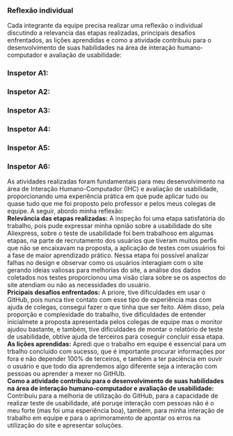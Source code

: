 ### Reflexão individual<br/>
Cada integrante da equipe precisa realizar uma reflexão o individual discutindo a relevancia das etapas realizadas, principais
desafios enfrentados, as lições aprendidas e como a atividade contribuiu para o desenvolvimento de suas habilidades na
área de interação humano-computador e avaliação de usabilidade:<br/>

### Inspetor A1:

### Inspetor A2:

### Inspetor A3:

### Inspetor A4:

### Inspetor A5:

### Inspetor A6:<br/>
As atividades realizadas foram fundamentais para meu desenvolvimento na área de Interação Humano-Computador (IHC) e avaliação de usabilidade, proporcionando uma experiência prática em que pude aplicar tudo ou quase tudo que me foi proposto pelo professor e pelos meus colegas de equipe. A seguir, abordo minha reflexão:<br/>
**Relevância das etapas realizadas:** A inspeção foi uma etapa satisfatória do trabalho, pois pude expressar minha opnião sobre a usabilidade do site Aliexpress, sobre o teste de usabilidade foi bem trabalhoso em algumas etapas, na parte de recrutamento dos usuários que tiveram muitos perfis que não se encaixavam na proposta, a aplicação de testes com usuários foi a fase de maior aprendizado prático. Nessa etapa foi possível analizar falhas no design e observar como os usuários interagiam com o site gerando ideias valiosas para melhorias do site, a análise dos dados coletados nos testes proporcionou uma visão clara sobre se os aspectos do site atendiam ou não as necessidades do usuário.<br/>
**Pricipais desafios enfrentados:** A priore, tive dificuldades em usar o GitHub, pois nunca tive contato com esse tipo de experiência mas com ajuda de colegas, consegui fazer o que tinha que ser feito. Além disso, pela proporção e complexidade do trabalho, tive dificuldades de entender inicialmete a proposta apresentada pelos colegas de equipe mas o monitor ajudou bastante, e também, tive dificuldades de montar o relatório de teste de usabilidade, obtive ajuda de terceiros para coseguir concluir essa etapa.
**As lições aprendidas:** Apredi que o trabalho em equipe é essencial para um trbalho concluído com sucesso, que é importante procurar informações por fora e não depender 100% de terceiros, e também a ter paciência em ouvir o usuário e que todo dia aprendemos algo diferente seja a interação com pessoas ou aprender a mexer no GitHUb.<br/>
**Como a atividade contribuiu para o desenvolvimento de suas habilidades na área de interação humano-computador e avaliação de usabilidade:** Contribuiu para a melhoria de utilização do GitHub, para a capacidade de realizar teste de usabilidade, até poruqe interação com pessoas não é o meu forte (mas foi uma esperiência boa), também, para minha interação de trabalho em equipe e para o aprimoramento de apontar os erros na utilização do site e apresentar soluções.<br/>
